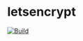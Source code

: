 # letsencrypt
[![Build](https://github.com/feilurdotcom/letsencrypt/actions/workflows/docker-image.yml/badge.svg)](https://github.com/feilurdotcom/letsencrypt/actions/workflows/docker-image.yml)
